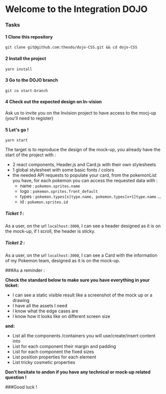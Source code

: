 # Welcome to the Integration DOJO

### Tasks

#### 1 Clone this repository
`git clone git@github.com:theodo/dojo-CSS.git && cd dojo-CSS`

#### 2 Install the project
`yarn install`

#### 3 Go to the DOJO branch
`git co start-branch`

#### 4 Check out the expected design on In-vision
Ask us to invite you on the Invision project to have access to the mocj-up (you'll need to register)

#### 5 Let's go !
`yarn start`

The target is to reproduce the design of the mock-up, you already have the start of the project with :
 - 2 react components, Header.js and Card.js with their own stylesheets
 - 1 global stylesheet with some basic fonts / colors
 - the needed API requests to populate your card, from the pokemonList you have, for each pokemon you can access the requested data with : 
    - name : `pokemon.sprites.name`
    - logo : `pokemon.sprites.front_default`
    - types : `pokemon.types[x]type.name, pokemon.types[x+1]type.name` ...
    - id : `pokemon.sprites.id`
 
 
##### Ticket 1 : 
As a user, on the url `localhost:3000`, I can see a header designed as it is on the mock-up, if I scroll, the header is sticky.

##### Ticket 2 : 
As a user, on the url `localhost:3000`, I can see a Card with the information of my Pokemon team, designed as it is on the mock-up.
  
###As a reminder :

**Check the standard below to make sure you have everything in your ticket:**
 - I can see a static visible result like a screenshot of the mock up or a drawing
 - I have all the assets I need
 - I know what the edge cases are
 - I know how it looks like on different screen size

**and:**

 - List all the components /containers you will use/create/insert content into
 - List for each component their margin and padding
 - List for each component the fixed sizes
 - List position properties for each element
 - List tricky cosmetic properties 
  
 **Don't hesitate to andon if you have any technical or mock-up related question !**

###Good luck !

